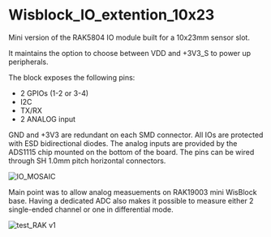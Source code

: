 # Wisblock_IO_extention_10x23
Mini version of the RAK5804 IO module built for a 10x23mm sensor slot.

It maintains the option to choose between VDD and +3V3_S to power up peripherals.

The block exposes the following pins:

- 2 GPIOs (1-2 or 3-4)
- I2C
- TX/RX
- 2 ANALOG input

GND and +3V3 are redundant on each SMD connector.
All IOs are protected with ESD bidirectional diodes.
The analog inputs are provided by the ADS1115 chip mounted on the bottom of the board.
The pins can be wired through SH 1.0mm pitch horizontal connectors.

![IO_MOSAIC](https://github.com/piecol/Wisblock_IO_extention_10x23/assets/29545872/d94824b2-ea09-4e53-92ed-dce951a62d62)

Main point was to allow analog measuements on RAK19003 mini WisBlock base. Having a dedicated ADC also makes it possible to measure either 2 single-ended channel or one in differential mode. 

![test_RAK v1](https://github.com/piecol/Wisblock_IO_extention_10x23/assets/29545872/fa6455f0-08eb-4e42-8286-08541ba00e5f)
